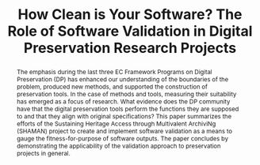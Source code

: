 ---
abstract: The emphasis during the last three EC Framework Programs on Digital Preservation
  (DP) has enhanced our understanding of the boundaries of the problem, produced new
  methods, and supported the construction of preservation tools. In the case of methods
  and tools, measuring their suitability has emerged as a focus of research. What
  evidence does the DP community have that the digital preservation tools perform
  the functions they are supposed to and that they align with original specifications?
  This paper summarizes the efforts of the Sustaining Heritage Access through Multivalent
  ArchiviNg (SHAMAN) project to create and implement software validation as a means
  to gauge the fitness-for-purpose of software outputs. The paper concludes by demonstrating
  the applicability of the validation approach to preservation projects in general.
creators:
- Leo Konstantelos
- Seamus Ross
- Perla Innocenti
date: null
document_url: https://services.phaidra.univie.ac.at/api/object/o:294270/download
grand_parent: iPRES
institutions: []
keywords:
- singapore
- digital preservation
- software validation
- evaluation
- shaman
landing_page_url: https://phaidra.univie.ac.at/o:294270
language: eng
layout: publication
license: CC BY-SA 3.0 AT
notes_url: null
parent: iPRES 2011
publication_type: paper
size: 469361
slides_url: null
source_name: iPRES
stream_url: null
title: How Clean is Your Software? The Role of Software Validation in Digital Preservation
  Research Projects
year: 2011
---